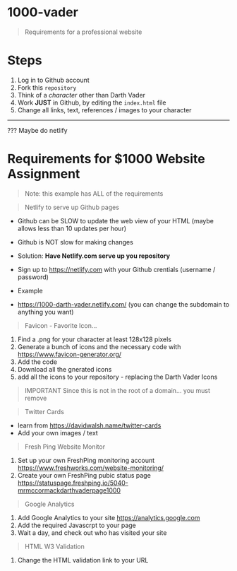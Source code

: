 # 1000-vader

> Requirements for a professional website


# Steps

1. Log in to Github account
2. Fork this `repository`
3. Think of a *character* other than Darth Vader
4. Work **JUST** in Github, by editing the `index.html` file
5. Change all links, text, references / images to your character

---

??? Maybe do netlify

# Requirements for $1000 Website Assignment

> Note: this example has ALL of the requirements


> Netlify to serve up Github pages

- Github can be SLOW to update the web view of your HTML (maybe allows less than 10 updates per hour)
- Github is NOT slow for making changes

- Solution: **Have Netlify.com serve up you repository**
- Sign up to https://netlify.com with your Github crentials (username  / password)
- Example
- https://1000-darth-vader.netlify.com/  (you can change the subdomain to anything you want)


> Favicon - Favorite Icon...

1. Find a .png for your character at least 128x128 pixels
2. Generate a bunch of icons and the necessary code with https://www.favicon-generator.org/
3. Add the code
4. Download all the gnerated icons
5. add all the icons to your repository - replacing the Darth Vader Icons

> IMPORTANT
Since this is not in the root of a domain... you must remove

> Twitter Cards

- learn from https://davidwalsh.name/twitter-cards
- Add your own images / text


> Fresh Ping Website Monitor
1. Set up your own FreshPing monitoring account https://www.freshworks.com/website-monitoring/
2. Create your own FreshPing pubic status page https://statuspage.freshping.io/5040-mrmccormackdarthvaderpage1000


> Google Analytics

1. Add Google Analytics to your site https://analytics.google.com
2. Add the required Javascrpt to your page
3. Wait a day, and check out who has visited your site


> HTML W3 Validation
1. Change the HTML validation link to your URL


